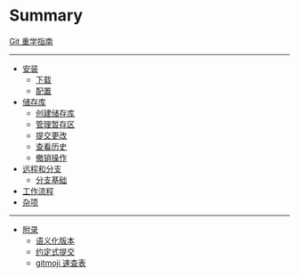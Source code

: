 # Summary

[Git 重学指南](./Git-重学指南.md)

---

- [安装](./安装/安装.md)
  - [下载](./安装/下载.md)
  - [配置](./安装/配置.md)
- [储存库](./储存库/储存库.md)
  - [创建储存库](./储存库/创建储存库.md)
  - [管理暂存区](./储存库/管理暂存区.md)
  - [提交更改](./储存库/提交更改.md)
  - [查看历史](./储存库/查看历史.md)
  - [撤销操作](./储存库/撤销操作.md)
- [远程和分支](./远程和分支/远程和分支.md)
  - [分支基础](./远程和分支/分支基础.md)
- [工作流程]()
- [杂项]()

---

- [附录]()
  - [语义化版本]()
  - [约定式提交](./附录/约定式提交.md)
  - [gitmoji 速查表](./附录/gitmoji-速查表.md)